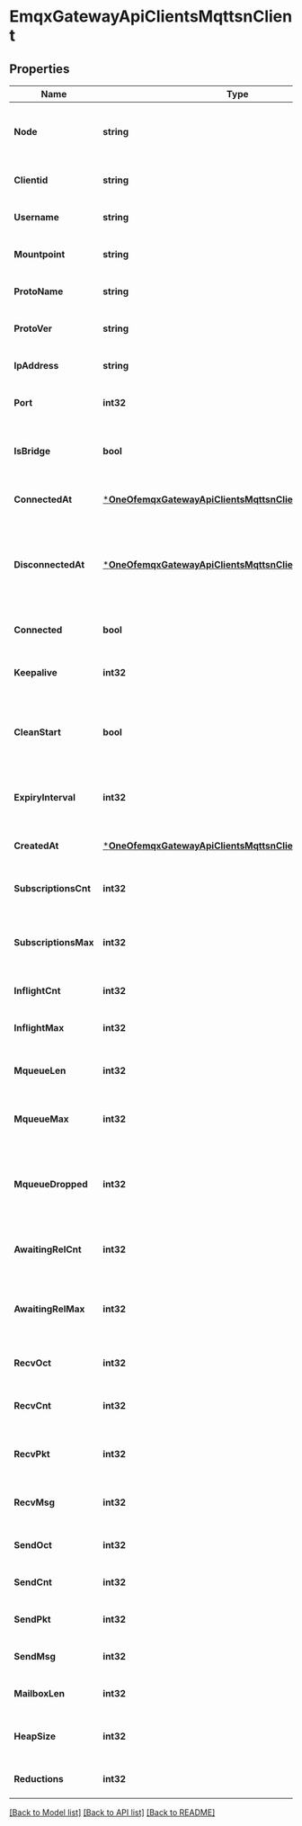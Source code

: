 # EmqxGatewayApiClientsMqttsnClient

## Properties
Name | Type | Description | Notes
------------ | ------------- | ------------- | -------------
**Node** | **string** | Name of the node to which the client is connected | [optional] [default to null]
**Clientid** | **string** | Client ID | [optional] [default to null]
**Username** | **string** | Username of client when connecting | [optional] [default to null]
**Mountpoint** | **string** | Topic mountpoint | [optional] [default to null]
**ProtoName** | **string** | Client protocol name | [optional] [default to null]
**ProtoVer** | **string** | Protocol version used by the client | [optional] [default to null]
**IpAddress** | **string** | Client&#x27;s IP address | [optional] [default to null]
**Port** | **int32** | Client&#x27;s port | [optional] [default to null]
**IsBridge** | **bool** | Indicates whether the client is connected via bridge | [optional] [default to null]
**ConnectedAt** | [***OneOfemqxGatewayApiClientsMqttsnClientConnectedAt**](OneOfemqxGatewayApiClientsMqttsnClientConnectedAt.md) | Client connection time | [optional] [default to null]
**DisconnectedAt** | [***OneOfemqxGatewayApiClientsMqttsnClientDisconnectedAt**](OneOfemqxGatewayApiClientsMqttsnClientDisconnectedAt.md) | Client offline time, This field is only valid and returned when connected is false | [optional] [default to null]
**Connected** | **bool** | Whether the client is connected | [optional] [default to null]
**Keepalive** | **int32** | Keepalive time, with the unit of second | [optional] [default to null]
**CleanStart** | **bool** | Indicate whether the client is using a brand new session | [optional] [default to null]
**ExpiryInterval** | **int32** | Session expiration interval, with the unit of second | [optional] [default to null]
**CreatedAt** | [***OneOfemqxGatewayApiClientsMqttsnClientCreatedAt**](OneOfemqxGatewayApiClientsMqttsnClientCreatedAt.md) | Session creation time | [optional] [default to null]
**SubscriptionsCnt** | **int32** | Number of subscriptions established by this client | [optional] [default to null]
**SubscriptionsMax** | **int32** | Maximum number of subscriptions allowed by this client | [optional] [default to null]
**InflightCnt** | **int32** | Current length of inflight | [optional] [default to null]
**InflightMax** | **int32** | Maximum length of inflight | [optional] [default to null]
**MqueueLen** | **int32** | Current length of message queue | [optional] [default to null]
**MqueueMax** | **int32** | Maximum length of message queue | [optional] [default to null]
**MqueueDropped** | **int32** | Number of messages dropped by the message queue due to exceeding the length | [optional] [default to null]
**AwaitingRelCnt** | **int32** | Number of awaiting acknowledge packet | [optional] [default to null]
**AwaitingRelMax** | **int32** | Maximum allowed number of awaiting PUBREC packet | [optional] [default to null]
**RecvOct** | **int32** | Number of bytes received | [optional] [default to null]
**RecvCnt** | **int32** | Number of socket packets received | [optional] [default to null]
**RecvPkt** | **int32** | Number of protocol packets received | [optional] [default to null]
**RecvMsg** | **int32** | Number of message packets received | [optional] [default to null]
**SendOct** | **int32** | Number of bytes sent | [optional] [default to null]
**SendCnt** | **int32** | Number of socket packets sent | [optional] [default to null]
**SendPkt** | **int32** | Number of protocol packets sent | [optional] [default to null]
**SendMsg** | **int32** | Number of message packets sent | [optional] [default to null]
**MailboxLen** | **int32** | Process mailbox size | [optional] [default to null]
**HeapSize** | **int32** | Process heap size with the unit of byte | [optional] [default to null]
**Reductions** | **int32** | Erlang reduction | [optional] [default to null]

[[Back to Model list]](../README.md#documentation-for-models) [[Back to API list]](../README.md#documentation-for-api-endpoints) [[Back to README]](../README.md)

